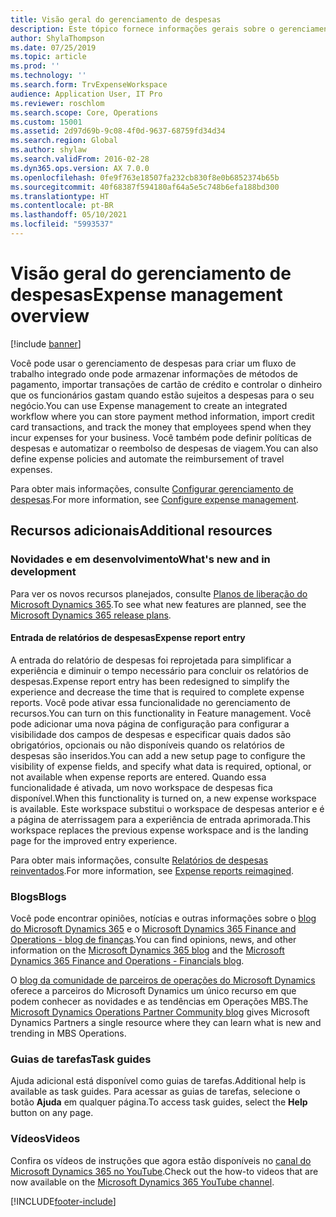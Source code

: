 ```yaml
---
title: Visão geral do gerenciamento de despesas
description: Este tópico fornece informações gerais sobre o gerenciamento de despesas e links para recursos adicionais. Você pode usar o gerenciamento de despesas para criar um fluxo de trabalho integrado onde pode armazenar informações de métodos de pagamento, importar transações de cartão de crédito e controlar o dinheiro que os funcionários gastam quando estão sujeitos a despesas para o seu negócio.
author: ShylaThompson
ms.date: 07/25/2019
ms.topic: article
ms.prod: ''
ms.technology: ''
ms.search.form: TrvExpenseWorkspace
audience: Application User, IT Pro
ms.reviewer: roschlom
ms.search.scope: Core, Operations
ms.custom: 15001
ms.assetid: 2d97d69b-9c08-4f0d-9637-68759fd34d34
ms.search.region: Global
ms.author: shylaw
ms.search.validFrom: 2016-02-28
ms.dyn365.ops.version: AX 7.0.0
ms.openlocfilehash: 0fe9f763e18507fa232cb830f8e0b6852374b65b
ms.sourcegitcommit: 40f68387f594180af64a5e5c748b6efa188bd300
ms.translationtype: HT
ms.contentlocale: pt-BR
ms.lasthandoff: 05/10/2021
ms.locfileid: "5993537"
---
```

# <a name="expense-management-overview"></a><span data-ttu-id="e7bf2-104">Visão geral do gerenciamento de despesas</span><span class="sxs-lookup"><span data-stu-id="e7bf2-104">Expense management overview</span></span>

[!include [banner](../includes/banner.md)]

<span data-ttu-id="e7bf2-105">Você pode usar o gerenciamento de despesas para criar um fluxo de trabalho integrado onde pode armazenar informações de métodos de pagamento, importar transações de cartão de crédito e controlar o dinheiro que os funcionários gastam quando estão sujeitos a despesas para o seu negócio.</span><span class="sxs-lookup"><span data-stu-id="e7bf2-105">You can use Expense management to create an integrated workflow where you can store payment method information, import credit card transactions, and track the money that employees spend when they incur expenses for your business.</span></span> <span data-ttu-id="e7bf2-106">Você também pode definir políticas de despesas e automatizar o reembolso de despesas de viagem.</span><span class="sxs-lookup"><span data-stu-id="e7bf2-106">You can also define expense policies and automate the reimbursement of travel expenses.</span></span>

<span data-ttu-id="e7bf2-107">Para obter mais informações, consulte [Configurar gerenciamento de despesas](plan-expense-management.md).</span><span class="sxs-lookup"><span data-stu-id="e7bf2-107">For more information, see [Configure expense management](plan-expense-management.md).</span></span>

## <a name="additional-resources"></a><span data-ttu-id="e7bf2-108">Recursos adicionais</span><span class="sxs-lookup"><span data-stu-id="e7bf2-108">Additional resources</span></span>

### <a name="whats-new-and-in-development"></a><span data-ttu-id="e7bf2-109">Novidades e em desenvolvimento</span><span class="sxs-lookup"><span data-stu-id="e7bf2-109">What's new and in development</span></span>

<span data-ttu-id="e7bf2-110">Para ver os novos recursos planejados, consulte [Planos de liberação do Microsoft Dynamics 365](/dynamics365/release-plans/).</span><span class="sxs-lookup"><span data-stu-id="e7bf2-110">To see what new features are planned, see the [Microsoft Dynamics 365 release plans](/dynamics365/release-plans/).</span></span>

#### <a name="expense-report-entry"></a><span data-ttu-id="e7bf2-111">Entrada de relatórios de despesas</span><span class="sxs-lookup"><span data-stu-id="e7bf2-111">Expense report entry</span></span>

<span data-ttu-id="e7bf2-112">A entrada do relatório de despesas foi reprojetada para simplificar a experiência e diminuir o tempo necessário para concluir os relatórios de despesas.</span><span class="sxs-lookup"><span data-stu-id="e7bf2-112">Expense report entry has been redesigned to simplify the experience and decrease the time that is required to complete expense reports.</span></span> <span data-ttu-id="e7bf2-113">Você pode ativar essa funcionalidade no gerenciamento de recursos.</span><span class="sxs-lookup"><span data-stu-id="e7bf2-113">You can turn on this functionality in Feature management.</span></span> <span data-ttu-id="e7bf2-114">Você pode adicionar uma nova página de configuração para configurar a visibilidade dos campos de despesas e especificar quais dados são obrigatórios, opcionais ou não disponíveis quando os relatórios de despesas são inseridos.</span><span class="sxs-lookup"><span data-stu-id="e7bf2-114">You can add a new setup page to configure the visibility of expense fields, and specify what data is required, optional, or not available when expense reports are entered.</span></span> <span data-ttu-id="e7bf2-115">Quando essa funcionalidade é ativada, um novo workspace de despesas fica disponível.</span><span class="sxs-lookup"><span data-stu-id="e7bf2-115">When this functionality is turned on, a new expense workspace is available.</span></span> <span data-ttu-id="e7bf2-116">Este workspace substitui o workspace de despesas anterior e é a página de aterrissagem para a experiência de entrada aprimorada.</span><span class="sxs-lookup"><span data-stu-id="e7bf2-116">This workspace replaces the previous expense workspace and is the landing page for the improved entry experience.</span></span>

<span data-ttu-id="e7bf2-117">Para obter mais informações, consulte [Relatórios de despesas reinventados](ExpenseWorkspaceNew.md).</span><span class="sxs-lookup"><span data-stu-id="e7bf2-117">For more information, see [Expense reports reimagined](ExpenseWorkspaceNew.md).</span></span>

### <a name="blogs"></a><span data-ttu-id="e7bf2-118">Blogs</span><span class="sxs-lookup"><span data-stu-id="e7bf2-118">Blogs</span></span>

<span data-ttu-id="e7bf2-119">Você pode encontrar opiniões, notícias e outras informações sobre o [blog do Microsoft Dynamics 365](https://community.dynamics.com/b/msftdynamicsblog?c=Enterprise) e o [Microsoft Dynamics 365 Finance and Operations - blog de finanças](https://community.dynamics.com/365/financeandoperations/b/financials).</span><span class="sxs-lookup"><span data-stu-id="e7bf2-119">You can find opinions, news, and other information on the [Microsoft Dynamics 365 blog](https://community.dynamics.com/b/msftdynamicsblog?c=Enterprise) and the [Microsoft Dynamics 365 Finance and Operations - Financials blog](https://community.dynamics.com/365/financeandoperations/b/financials).</span></span>

<span data-ttu-id="e7bf2-120">O [blog da comunidade de parceiros de operações do Microsoft Dynamics](https://community.dynamics.com/partner/b/operationspartnercommunityblog) oferece a parceiros do Microsoft Dynamics um único recurso em que podem conhecer as novidades e as tendências em Operações MBS.</span><span class="sxs-lookup"><span data-stu-id="e7bf2-120">The [Microsoft Dynamics Operations Partner Community blog](https://community.dynamics.com/partner/b/operationspartnercommunityblog) gives Microsoft Dynamics Partners a single resource where they can learn what is new and trending in MBS Operations.</span></span>

### <a name="task-guides"></a><span data-ttu-id="e7bf2-121">Guias de tarefas</span><span class="sxs-lookup"><span data-stu-id="e7bf2-121">Task guides</span></span>

<span data-ttu-id="e7bf2-122">Ajuda adicional está disponível como guias de tarefas.</span><span class="sxs-lookup"><span data-stu-id="e7bf2-122">Additional help is available as task guides.</span></span> <span data-ttu-id="e7bf2-123">Para acessar as guias de tarefas, selecione o botão **Ajuda** em qualquer página.</span><span class="sxs-lookup"><span data-stu-id="e7bf2-123">To access task guides, select the **Help** button on any page.</span></span>

### <a name="videos"></a><span data-ttu-id="e7bf2-124">Vídeos</span><span class="sxs-lookup"><span data-stu-id="e7bf2-124">Videos</span></span>

<span data-ttu-id="e7bf2-125">Confira os vídeos de instruções que agora estão disponíveis no [canal do Microsoft Dynamics 365 no YouTube](https://www.youtube.com/channel/UCJGCg4rB3QSs8y_1FquelBQ).</span><span class="sxs-lookup"><span data-stu-id="e7bf2-125">Check out the how-to videos that are now available on the [Microsoft Dynamics 365 YouTube channel](https://www.youtube.com/channel/UCJGCg4rB3QSs8y_1FquelBQ).</span></span>


[!INCLUDE[footer-include](../includes/footer-banner.md)]